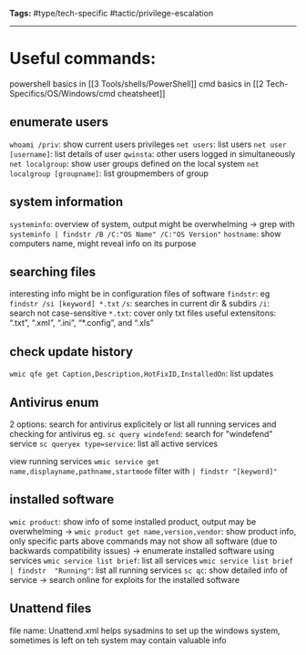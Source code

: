 **Tags:** #type/tech-specific #tactic/privilege-escalation 

---
# Useful commands:
powershell basics in [[3 Tools/shells/PowerShell]]
cmd basics in [[2 Tech-Specifics/OS/Windows/cmd cheatsheet]]
## enumerate users
`whoami /priv`: show current users privileges
`net users`: list users
`net user [username]`: list details of user
`qwinsta`: other users logged in simultaneously
`net localgroup`: show user groups defined on the local system
`net localgroup [groupname]`: list groupmembers of group
## system information
`systeminfo`: overview of system, output might be overwhelming -> grep with `systeminfo | findstr /B /C:"OS Name" /C:"OS Version"`
`hostname`: show computers name, might reveal info on its purpose

## searching files
interesting info might be in configuration files of software
`findstr`: eg `findstr /si [keyword] *.txt`
	`/s`: searches in current dir & subdirs
	`/i`: search not case-sensitive
	`*.txt`: cover only txt files useful extensitons: “.txt”, “.xml”, “.ini”, “*.config”, and “.xls”

## check update history
`wmic qfe get Caption,Description,HotFixID,InstalledOn`: list updates

## Antivirus enum
2 options: search for antivirus explicitely or list all running services and checking for antivirus
eg. `sc query windefend`: search for "windefend" service
`sc queryex type=service`: list all active services

view running services
`wmic service get name,displayname,pathname,startmode` filter with `| findstr "[keyword]"`

## installed software
`wmic product`: show info of some installed product, output may be overwhelming ->
`wmic product get name,version,vendor`: show product info, only specific parts
 above commands may not show all software (due to backwards compatibility issues)
 -> enumerate installed software using services
 `wmic service list brief`: list all services
 `wmic service list brief | findstr  "Running"`: list all running services
 `sc qc`: show detailed info of service
-> search online for exploits for the installed software

## Unattend files
file name: Unattend.xml
helps sysadmins to set up the windows system, sometimes is left on teh system
may contain valuable info


